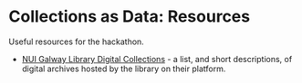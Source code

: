 # Collections as Data: Resources

Useful resources for the hackathon.

- [NUI Galway Library Digital Collections](library-collections.md) - a list, and short descriptions, of digital archives hosted by the library on their platform.
